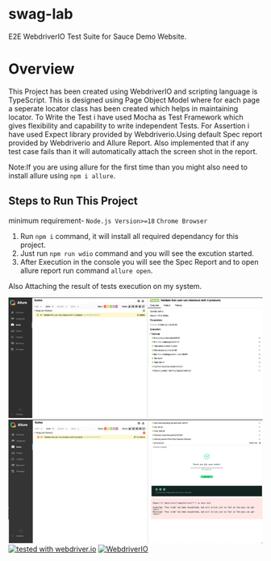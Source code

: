 # swag-lab
E2E WebdriverIO Test Suite for Sauce Demo Website.
# Overview
This Project has been created using WebdriverIO and scripting language is TypeScript. 
This is designed using Page Object Model where for each page a seperate locator class has been created which helps in maintaining locator.
To Write the Test i have used Mocha as Test Framework which gives flexibility and capability to write independent Tests. For Assertion i have used Expect library provided by Webdriverio.Using default Spec report provided by Webdriverio and Allure Report.
Also implemented that if any test case fails than it will automatically attach the screen shot in the report.

Note:If you are using allure for the first time than you might also need to install allure using ```npm i allure```.


## Steps to Run This Project
minimum requirement- ```Node.js Version>=18``` ```Chrome Browser```
1. Run ```npm i``` command, it will install all required dependancy for this project.
2. Just run ```npm run wdio``` command and you will see the excution started.
3. After Execution in the console you will see the Spec Report and to open allure report run command ```allure open```.

Also Attaching the result of tests execution on my system.

![result](/assets/result.png)
![failureReport](/assets/failureResult.png)
[![tested with webdriver.io](https://img.shields.io/badge/tested%20with-webdriver.io-%23ea5906)](https://webdriver.io/)
<a href="https://webdriver.io/">
    <img alt="WebdriverIO" src="https://img.shields.io/badge/tested%20with-webdriver.io-%23ea5906">
</a>